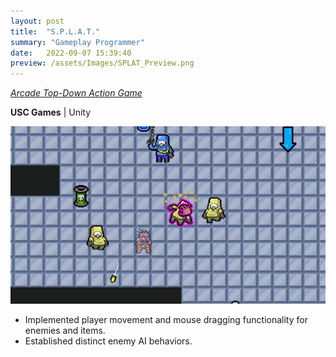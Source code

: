 ```yaml
---
layout: post
title:  "S.P.L.A.T."
summary: "Gameplay Programmer"
date:   2022-09-07 15:39:40
preview: /assets/Images/SPLAT_Preview.png
---
```


[_Arcade Top-Down Action Game_](https://dwagon6.itch.io/splat)

**USC Games** | Unity

![Picture 1](/assets/Images/SPLAT_Full.png)

- Implemented player movement and mouse dragging functionality for enemies and items.
- Established distinct enemy AI behaviors.
